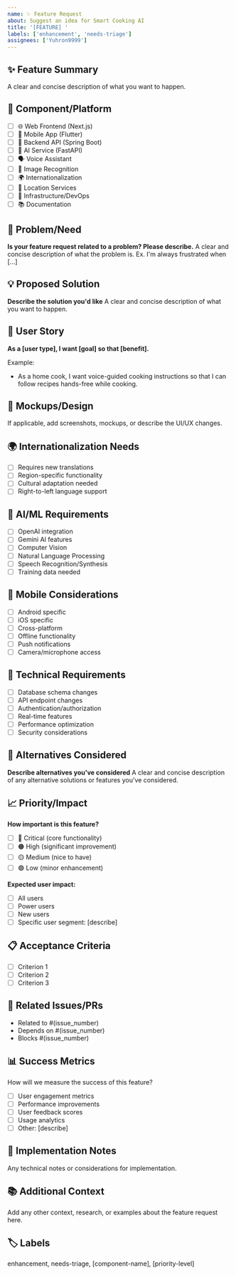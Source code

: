```yaml
---
name: ✨ Feature Request
about: Suggest an idea for Smart Cooking AI
title: '[FEATURE] '
labels: ['enhancement', 'needs-triage']
assignees: ['Yuhron9999']
---
```


## ✨ Feature Summary
A clear and concise description of what you want to happen.

## 📱 Component/Platform
- [ ] 🌐 Web Frontend (Next.js)
- [ ] 📱 Mobile App (Flutter)
- [ ] 🔧 Backend API (Spring Boot)
- [ ] 🤖 AI Service (FastAPI)
- [ ] 🗣️ Voice Assistant
- [ ] 📸 Image Recognition
- [ ] 🌍 Internationalization
- [ ] 📍 Location Services
- [ ] 🐳 Infrastructure/DevOps
- [ ] 📚 Documentation

## 🎯 Problem/Need
**Is your feature request related to a problem? Please describe.**
A clear and concise description of what the problem is. Ex. I'm always frustrated when [...]

## 💡 Proposed Solution
**Describe the solution you'd like**
A clear and concise description of what you want to happen.

## 🔄 User Story
**As a [user type], I want [goal] so that [benefit].**

Example:
- As a home cook, I want voice-guided cooking instructions so that I can follow recipes hands-free while cooking.

## 🎨 Mockups/Design
If applicable, add screenshots, mockups, or describe the UI/UX changes.

## 🌍 Internationalization Needs
- [ ] Requires new translations
- [ ] Region-specific functionality
- [ ] Cultural adaptation needed
- [ ] Right-to-left language support

## 🤖 AI/ML Requirements
- [ ] OpenAI integration
- [ ] Gemini AI features
- [ ] Computer Vision
- [ ] Natural Language Processing
- [ ] Speech Recognition/Synthesis
- [ ] Training data needed

## 📱 Mobile Considerations
- [ ] Android specific
- [ ] iOS specific
- [ ] Cross-platform
- [ ] Offline functionality
- [ ] Push notifications
- [ ] Camera/microphone access

## 🔧 Technical Requirements
- [ ] Database schema changes
- [ ] API endpoint changes
- [ ] Authentication/authorization
- [ ] Real-time features
- [ ] Performance optimization
- [ ] Security considerations

## 🌟 Alternatives Considered
**Describe alternatives you've considered**
A clear and concise description of any alternative solutions or features you've considered.

## 📈 Priority/Impact
**How important is this feature?**
- [ ] 🔴 Critical (core functionality)
- [ ] 🟠 High (significant improvement)
- [ ] 🟡 Medium (nice to have)
- [ ] 🟢 Low (minor enhancement)

**Expected user impact:**
- [ ] All users
- [ ] Power users
- [ ] New users
- [ ] Specific user segment: [describe]

## 📋 Acceptance Criteria
- [ ] Criterion 1
- [ ] Criterion 2
- [ ] Criterion 3

## 🔗 Related Issues/PRs
- Related to #(issue_number)
- Depends on #(issue_number)
- Blocks #(issue_number)

## 📊 Success Metrics
How will we measure the success of this feature?
- [ ] User engagement metrics
- [ ] Performance improvements
- [ ] User feedback scores
- [ ] Usage analytics
- [ ] Other: [describe]

## 🚧 Implementation Notes
Any technical notes or considerations for implementation.

## 📚 Additional Context
Add any other context, research, or examples about the feature request here.

## 🏷️ Labels
enhancement, needs-triage, [component-name], [priority-level]
